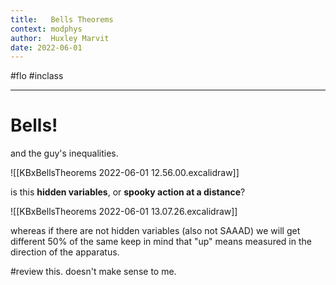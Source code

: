 ```yaml
---
title:   Bells Theorems
context: modphys
author:  Huxley Marvit
date: 2022-06-01
---
```


#flo  #inclass 

***

# Bells!
and the guy's inequalities.

![[KBxBellsTheorems 2022-06-01 12.56.00.excalidraw]]

is this **hidden variables**, or **spooky action at a distance**?

![[KBxBellsTheorems 2022-06-01 13.07.26.excalidraw]]

whereas if there are not hidden variables (also not SAAAD) we will get different 50% of the same
keep in mind that "up" means measured in the direction of the apparatus. 

#review this. doesn't make sense to me.










